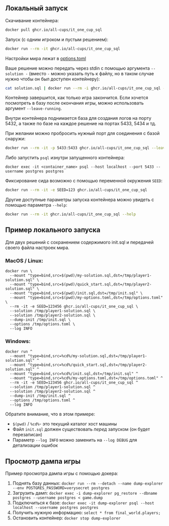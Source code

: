 ## Локальный запуск

Скачивание контейнера:

```sh
docker pull ghcr.io/all-cups/it_one_cup_sql
```

Запуск (с одним игроком и пустым решением):

```sh
docker run --rm -it ghcr.io/all-cups/it_one_cup_sql
```

Настройки мира лежат в [options.toml](options.toml)

Ваше решение можно передать через stdin с помощью аргумента `--solution -`
(вместо `-` можно указать путь к файлу, но в таком случае нужно чтобы он был доступен контейнеру):

```sh
cat solution.sql | docker run --rm -i ghcr.io/all-cups/it_one_cup_sql --solution -
```

Контейнер завершится, как только игра закончится.
Если хочется посмотреть в базу после окончания игры, можно использовать аргумент `--leave-running`.

Внутри контейнера поднимается база для создания логов на порту 5432,
а также по базе на каждое решение на портах 5433, 5434 и тд.

При желании можно пробросить нужный порт для соединения с базой снаружи:

```sh
docker run --rm -it -p 5433:5433 ghcr.io/all-cups/it_one_cup_sql --leave-running
```
Либо запустить `psql` изнутри запущенного контейнера:
```
docker exec -it <container_name> psql --host localhost --port 5433 --username postgres postgres
```

Фиксирование сида возможно с помощью переменной окружения `SEED`:

```sh
docker run --rm -it -e SEED=123 ghcr.io/all-cups/it_one_cup_sql
```

Другие доступные параметры запуска контейнера можно увидеть с помощью параметра `--help`:

```sh
docker run --rm -it ghcr.io/all-cups/it_one_cup_sql --help
```

## Пример локального запуска 

Для двух решений с сохранением содержимого init.sql и передачей своего файла настроек мира.

### MacOS / Linux:
```shell
docker run \
  --mount "type=bind,src=$(pwd)/my-solution.sql,dst=/tmp/player1-solution.sql" \
  --mount "type=bind,src=$(pwd)/quick_start.sql,dst=/tmp/player2-solution.sql" \
  --mount "type=bind,src=$(pwd)/init.sql,dst=/tmp/init.sql" \
  --mount "type=bind,src=$(pwd)/my-options.toml,dst=/tmp/options.toml" \
  --rm -it -e SEED=123456 ghcr.io/all-cups/it_one_cup_sql \
  --solution /tmp/player1-solution.sql \
  --solution /tmp/player2-solution.sql \
  --dump-init /tmp/init.sql \
  --options /tmp/options.toml \
  --log INFO   
```

### Windows:
```
docker run ^
  --mount "type=bind,src=%cd%/my-solution.sql,dst=/tmp/player1-solution.sql" ^
  --mount "type=bind,src=%cd%/quick_start.sql,dst=/tmp/player2-solution.sql" ^
  --mount "type=bind,src=%cd%/init.sql,dst=/tmp/init.sql" ^
  --mount "type=bind,src=%cd%/my-options.toml,dst=/tmp/options.toml" ^
  --rm -it -e SEED=123456 ghcr.io/all-cups/it_one_cup_sql ^
  --solution /tmp/player1-solution.sql ^
  --solution /tmp/player2-solution.sql ^
  --dump-init /tmp/init.sql ^
  --options /tmp/options.toml ^
  --log INFO   
```
Обратите внимание, что в этом примере:
* `$(pwd)` / `%cd%`- это текущий каталог хост машины
* Файл `init.sql` должен существовать _перед_ запуском (он будет перезаписан)
* Параметр `--log INFO` можно заменить на `--log DEBUG` для детализации ошибок

## Просмотр дампа игры

Пример просмотра дампа игры с помощью докера:

1. Поднять базу данных: `docker run --rm --detach --name dump-explorer --env POSTGRES_PASSWORD=verysecret postgres`
2. Загрузить дамп: `docker exec -i dump-explorer pg_restore --dbname postgres --username postgres < game.dump`
4. Подключиться к базе: `docker exec -it dump-explorer psql --host localhost --username postgres postgres`
5. Получить нужную информацию: `select * from final_world.players;`
6. Остановить контейнер: `docker stop dump-explorer`
